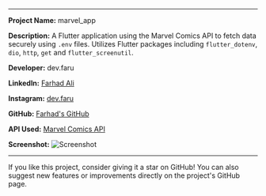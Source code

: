 
---

**Project Name:** marvel_app

**Description:** A Flutter application using the Marvel Comics API to fetch data securely using `.env` files. Utilizes Flutter packages including `flutter_dotenv`, `dio`, `http`, `get` and `flutter_screenutil`.

**Developer:** dev.faru

**LinkedIn:** [Farhad Ali](https://www.linkedin.com/in/farhad-ali-8bb801201/)

**Instagram:** [dev.faru](https://www.instagram.com/dev.faru/)

**GitHub:** [Farhad's GitHub](https://github.com/leefarhadaman/)

**API Used:** [Marvel Comics API](https://developer.marvel.com/)

**Screenshot:** ![Screenshot](screenshots/screenshot.png)

---

If you like this project, consider giving it a star on GitHub! You can also suggest new features or improvements directly on the project's GitHub page.
